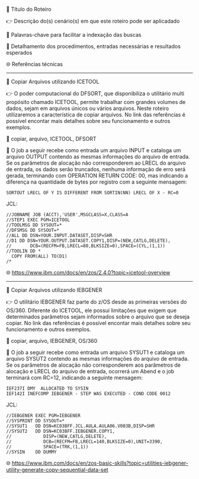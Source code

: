 :pushpin: Título do Roteiro

:point_right: Descrição do(s) cenário(s) em que este roteiro pode ser aplicadado

:compass: Palavras-chave para facilitar a indexação das buscas

:book: Detalhamento dos procedimentos, entradas necessárias e resultados esperados

:globe_with_meridians: Referências técnicas

--------------

:pushpin: Copiar Arquivos utilizando ICETOOL

:point_right: O poder computacional do DFSORT, que disponibiliza o utilitário multi propósito chamado ICETOOL, permite trabalhar com grandes volumes de dados, sejam em arquivos únicos ou vários arquivos. Neste roteiro utilizaremos a característica de copiar arquivos. No link das referências é possível encontar mais detalhes sobre seu funcionamento e outros exemplos.

:compass: copiar, arquivo, ICETOOL, DFSORT

:book: O job a seguir recebe como entrada um arquivo INPUT e cataloga um arquivo OUTPUT contendo as mesmas informações do arquivo de entrada. Se os parâmetros de alocação não corresponderem ao LRECL do arquivo de entrada, os dados serão truncados, nenhuma informação de erro será gerada, terminando com OPERATION RETURN CODE:  00, mas indicando a diferença na quantidade de bytes por registro com a seguinte mensagem:

```
SORTOUT LRECL OF Y IS DIFFERENT FROM SORTIN(NN) LRECL OF X - RC=0
```
JCL:
```jcl
//JOBNAME JOB (ACCT),'USER',MSGCLASS=X,CLASS=A
//STEP1 EXEC PGM=ICETOOL
//TOOLMSG DD SYSOUT=*
//DFSMSG DD SYSOUT=*
//ALL DD DSN=YOUR.INPUT.DATASET,DISP=SHR
//D1 DD DSN=YOUR.OUTPUT.DATASET.COPY1,DISP=(NEW,CATLG,DELETE),
//       DCB=(RECFM=FB,LRECL=80,BLKSIZE=0),SPACE=(CYL,(1,1))
//TOOLIN DD *
  COPY FROM(ALL) TO(D1)
/*
```

:globe_with_meridians: https://www.ibm.com/docs/en/zos/2.4.0?topic=icetool-overview

-----------------------

:pushpin: Copiar Arquivos utilizando IEBGENER

:point_right: O utilitário IEBGENER faz parte do z/OS desde as primeiras versões do OS/360. Diferente do ICETOOL, ele possui limitações que exigem que determinados parâmetros sejam informados sobre o arquivo que se deseja copiar. No link das referências é possível encontar mais detalhes sobre seu funcionamento e outros exemplos.

:compass: copiar, arquivo, IEBGENER, OS/360

:book: O job a seguir recebe como entrada um arquivo SYSUT1 e cataloga um arquivo SYSUT2 contendo as mesmas informações do arquivo de entrada. Se os parâmetros de alocação não corresponderem aos parâmetros de alocação e LRECL do arquivo de entrada, ocorrerá um Abend e o job terminará com RC=12, indicando a seguinte mensagem:
```
IEF237I DMY  ALLOCATED TO SYSIN
IEF142I INEFCOMP IEBGENER - STEP WAS EXECUTED - COND CODE 0012
```
JCL:
```jcl
//IEBGENER EXEC PGM=IEBGENER                               
//SYSPRINT DD SYSOUT=*                                     
//SYSUT1   DD DSN=KC03BFF.JCL.AULA.AULA06.V003B,DISP=SHR   
//SYSUT2   DD DSN=KC03BFF.IEBGENER.COPY1,                  
//            DISP=(NEW,CATLG,DELETE),                     
//            DCB=(RECFM=FB,LRECL=140,BLKSIZE=0),UNIT=3390,
//            SPACE=(TRK,(1,1))                            
//SYSIN    DD DUMMY                                        
```

:globe_with_meridians: https://www.ibm.com/docs/en/zos-basic-skills?topic=utilities-iebgener-utility-generate-copy-sequential-data-set
